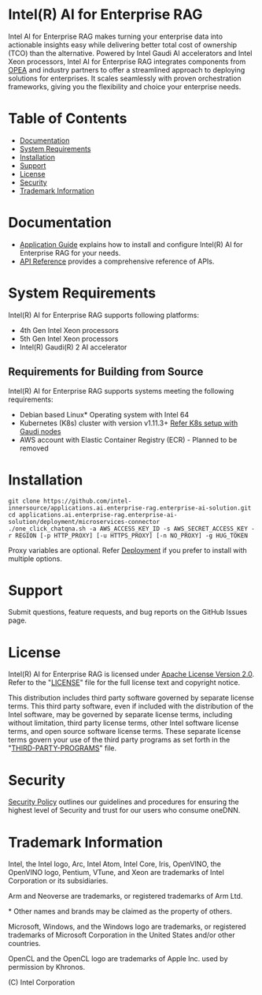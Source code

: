 # Intel(R) AI for Enterprise RAG

Intel AI for Enterprise RAG makes turning your enterprise data into actionable insights easy while delivering better total cost of ownership (TCO) than the alternative. Powered by Intel Gaudi AI accelerators and Intel Xeon processors, Intel AI for Enterprise RAG integrates components from [OPEA] and industry partners to offer a streamlined approach to deploying solutions for enterprises. It scales seamlessly with proven orchestration frameworks, giving you the flexibility and choice your enterprise needs.

[OPEA]:https://opea.dev/

# Table of Contents

- [Documentation](#documentation)
- [System Requirements](#system-requirements)
- [Installation](#Installation)
- [Support](#support)
- [License](#license)
- [Security](#security)
- [Trademark Information](#trademark-information)

# Documentation

* [Application Guide](docs/Application_Guide.md) explains how to install and configure Intel(R) AI for Enterprise RAG for your needs.
* [API Reference](docs/API_Reference.md) provides a comprehensive reference of APIs.

# System Requirements

Intel(R) AI for Enterprise RAG supports following platforms: 
- 4th Gen Intel Xeon processors
- 5th Gen Intel Xeon processors
- Intel(R) Gaudi(R) 2 AI accelerator
  
## Requirements for Building from Source

Intel(R) AI for Enterprise RAG supports systems meeting the following requirements:
* Debian based Linux* Operating system with Intel 64 
* Kubernetes (K8s) cluster with version v1.11.3+ [Refer K8s setup with Gaudi nodes](https://docs.habana.ai/en/latest/Orchestration/Gaudi_Kubernetes/index.html#kubernetes-user-guide)
* AWS account with Elastic Container Registry (ECR) - Planned to be removed 

# Installation

```
git clone https://github.com/intel-innersource/applications.ai.enterprise-rag.enterprise-ai-solution.git
cd applications.ai.enterprise-rag.enterprise-ai-solution/deployment/microservices-connector
./one_click_chatqna.sh -a AWS_ACCESS_KEY_ID -s AWS_SECRET_ACCESS_KEY -r REGION [-p HTTP_PROXY] [-u HTTPS_PROXY] [-n NO_PROXY] -g HUG_TOKEN
```
Proxy variables are optional.
Refer [Deployment](deployment/microservices-connector/README.md#prerequisites) if you prefer to install with multiple options.

# Support

Submit questions, feature requests, and bug reports on the
GitHub Issues page.

# License

Intel(R) AI for Enterprise RAG is licensed under [Apache License Version 2.0](LICENSE). Refer to the
"[LICENSE](LICENSE)" file for the full license text and copyright notice.

This distribution includes third party software governed by separate license
terms. This third party software, even if included with the distribution of
the Intel software, may be governed by separate license terms, including
without limitation, third party license terms, other Intel software license
terms, and open source software license terms. These separate license terms
govern your use of the third party programs as set forth in the
"[THIRD-PARTY-PROGRAMS](THIRD-PARTY-PROGRAMS)" file.

# Security

[Security Policy](SECURITY.md) outlines our guidelines and procedures
for ensuring the highest level of Security and trust for our users
who consume oneDNN.

# Trademark Information

Intel, the Intel logo, Arc, Intel Atom, Intel Core, Iris,
OpenVINO, the OpenVINO logo, Pentium, VTune, and Xeon are trademarks
of Intel Corporation or its subsidiaries.

Arm and Neoverse are trademarks, or registered trademarks of Arm Ltd.

\* Other names and brands may be claimed as the property of others.

Microsoft, Windows, and the Windows logo are trademarks, or registered
trademarks of Microsoft Corporation in the United States and/or other
countries.

OpenCL and the OpenCL logo are trademarks of Apple Inc. used by permission
by Khronos.

(C) Intel Corporation
